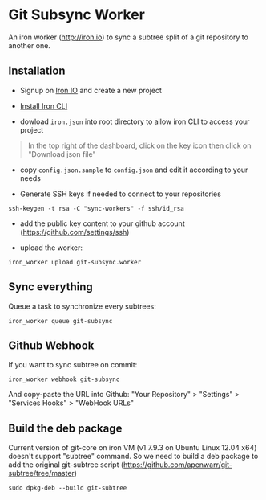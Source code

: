 Git Subsync Worker
==================

An iron worker (http://iron.io) to sync a subtree split of a git repository to another one.

Installation
------------

* Signup on [Iron IO](http://iron.io) and create a new project

* [Install Iron CLI](http://dev.iron.io/worker/reference/cli/#installing)

* dowload `iron.json` into root directory to allow iron CLI to access your project

> In the top right of the dashboard, click on the key icon then click on "Download json file"

* copy `config.json.sample` to `config.json` and edit it according to your needs

* Generate SSH keys if needed to connect to your repositories

```
ssh-keygen -t rsa -C "sync-workers" -f ssh/id_rsa
```

* add the public key content to your github account (https://github.com/settings/ssh)

* upload the worker:

```
iron_worker upload git-subsync.worker
```

Sync everything
---------------

Queue a task to synchronize every subtrees:

    iron_worker queue git-subsync

Github Webhook
--------------

If you want to sync subtree on commit:

    iron_worker webhook git-subsync

And copy-paste the URL into Github: "Your Repository" > "Settings" > "Services Hooks" > "WebHook URLs"


Build the deb package
---------------------

Current version of git-core on iron VM (v1.7.9.3 on Ubuntu Linux 12.04 x64) doesn't support "subtree" command.
So we need to build a deb package to add the original git-subtree script (https://github.com/apenwarr/git-subtree/tree/master)

    sudo dpkg-deb --build git-subtree

